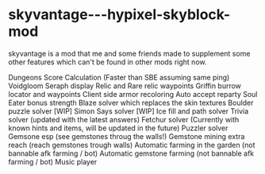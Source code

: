 # skyvantage---hypixel-skyblock-mod
skyvantage is a mod that me and some friends made to supplement some other features which can't be found in other mods right now. 


Dungeons Score Calculation (Faster than SBE assuming same ping)
Voidgloom Seraph display
Relic and Rare relic waypoints
Griffin burrow locator and waypoints
Client side armor recoloring
Auto accept reparty
Soul Eater bonus strength
Blaze solver which replaces the skin textures
Boulder puzzle solver [WIP]
Simon Says solver [WIP]
Ice fill and path solver
Trivia solver (updated with the latest answers)
Fetchur solver (Currently with known hints and items, will be updated in the future)
Puzzler solver
Gemsone esp (see gemstones throug the walls!)
Gemstone mining extra reach (reach gemstones trough walls)
Automatic farming in the garden (not bannable afk farming / bot)
Automatic gemstone farming (not bannable afk farming / bot)
Music player

